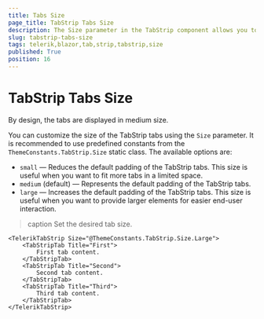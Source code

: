 ```yaml
---
title: Tabs Size
page_title: TabStrip Tabs Size
description: The Size parameter in the TabStrip component allows you to control the size of the tabs. By default, tabs size is medium.
slug: tabstrip-tabs-size
tags: telerik,blazor,tab,strip,tabstrip,size
published: True
position: 16
---
```


# TabStrip Tabs Size

By design, the tabs are displayed in medium size.

You can customize the size of the TabStrip tabs using the `Size` parameter. It is recommended to use predefined constants from the `ThemeConstants.TabStrip.Size` static class. The available options are:

* `small` — Reduces the default padding of the TabStrip tabs. This size is useful when you want to fit more tabs in a limited space.
* `medium` (default) — Represents the default padding of the TabStrip tabs.
* `large` — Increases the default padding of the TabStrip tabs. This size is useful when you want to provide larger elements for easier end-user interaction.

>caption Set the desired tab size.

````RAZOR
<TelerikTabStrip Size="@ThemeConstants.TabStrip.Size.Large">
    <TabStripTab Title="First">
        First tab content.
    </TabStripTab>
    <TabStripTab Title="Second">
        Second tab content.        
    </TabStripTab>
    <TabStripTab Title="Third">
        Third tab content.
    </TabStripTab>
</TelerikTabStrip>
````